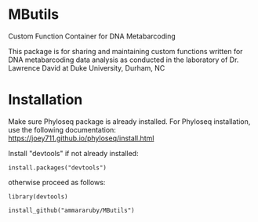 # MButils
Custom Function Container for DNA Metabarcoding

This package is for sharing and maintaining custom functions written for DNA metabarcoding data analysis
as conducted in the laboratory of Dr. Lawrence David at Duke University, Durham, NC

# Installation
Make sure Phyloseq package is already installed. For Phyloseq installation, use the following documentation:
  https://joey711.github.io/phyloseq/install.html

Install "devtools" if not already installed:

	install.packages("devtools")
  
otherwise proceed as follows:

  	library(devtools)
  
  	install_github("ammararuby/MButils")
